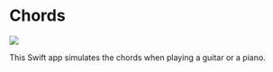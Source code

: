 # Chords
![](https://dl.dropboxusercontent.com/u/66300733/App-Resources/Chords/preview.png)

This Swift app simulates the chords when playing a guitar or a piano.